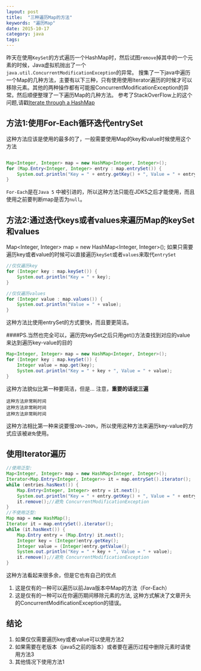 ```yaml
---
layout: post
title:  "三种遍历Map的方法"
keywords: "遍历Map"
date: 2015-10-17
category: java
tags:
---
```


昨天在使用`KeySet`的方式遍历一个HashMap时，然后试图`remove`掉其中的一个元素的时候，Java虚拟机抛出了一个`java.util.ConcurrentModificationException`的异常。
搜集了一下java中遍历一个Map的几种方法，主要有以下三种，只有使用使用Iterator遍历的时候才可以移除元素。其他的两种操作都有可能报ConcurrentModificationException的异常。然后顺便整理了一下遍历Map的几种方法。
参考了StackOverFlow上的这个问题,请戳[Iterate through a HashMap](http://stackoverflow.com/questions/1066589/iterate-through-a-hashmap)
## 方法1:使用For-Each循环迭代entrySet
这种方法应该是使用的最多的了，一般需要使用Map的key和value时候使用这个方法

```java

Map<Integer, Integer> map = new HashMap<Integer, Integer>();
for (Map.Entry<Integer, Integer> entry : map.entrySet()) {
    System.out.println("Key = " + entry.getKey() + ", Value = " + entry.getValue());
}
```
<!-- more -->

`For-Each`是在`Java 5` 中被引进的，所以这种方法只能在JDK5之后才能使用，而且使用之前要判断map是否为`null`。
## 方法2:通过迭代keys或者values来遍历Map的keySet和values
Map<Integer, Integer> map = new HashMap<Integer, Integer>();
如果只需要遍历key或者value的时候可以直接遍历`keySet`或者`values`来取代`entrySet`

```java
//仅仅遍历key
for (Integer key : map.keySet()) {
    System.out.println("Key = " + key);
}

//仅仅遍历values
for (Integer value : map.values()) {
    System.out.println("Value = " + value);
}

```
这种方法比使用entrySet的方式要快，而且要更简洁。

####PS.当然也完全可以，遍历完keySet之后只用get()方法查找到对应的value来达到遍历key-value的目的

```java
Map<Integer, Integer> map = new HashMap<Integer, Integer>();
for (Integer key : map.keySet()) {
    Integer value = map.get(key);
    System.out.println("Key = " + key + ", Value = " + value);
}
```
这种方法貌似比第一种要简洁，但是...
注意，**重要的话说三遍**

	这种方法非常耗时间
	这种方法非常耗时间
	这种方法非常耗时间

这种方法相比第一种来说要慢`20%~200%`，所以使用这种方法来遍历key-value的方式应该被`避免`使用。
##  使用Iterator遍历

```java
//使用泛型:
Map<Integer, Integer> map = new HashMap<Integer, Integer>();
Iterator<Map.Entry<Integer, Integer>> it = map.entrySet().iterator();
while (entries.hasNext()) {
    Map.Entry<Integer, Integer> entry = it.next();
    System.out.println("Key = " + entry.getKey() + ", Value = " + entry.getValue());
    it.remove();//避免 ConcurrentModificationException
}
//不使用泛型:
Map map = new HashMap();
Iterator it = map.entrySet().iterator();
while (it.hasNext()) {
    Map.Entry entry = (Map.Entry) it.next();
    Integer key = (Integer)entry.getKey();
    Integer value = (Integer)entry.getValue();
    System.out.println("Key = " + key + ", Value = " + value);
    it.remove();//避免 ConcurrentModificationException
}
```

这种方法看起来很多余，但是它也有自己的优点
1. 这是仅有的一种可以遍历以前Java版本中Map的方法（For-Each）
2. 这是仅有的一种可以在你遍历期间移除元素的方法,
这种方式解决了文章开头的ConcurrentModificationException的错误。
##  结论
1. 如果仅仅需要遍历key或者value可以使用方法2
2. 如果需要在老版本（java5之前的版本）或者要在遍历过程中删除元素时请使用方法3
3. 其他情况下使用方法1
